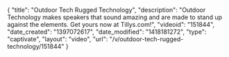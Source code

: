 {
    "title": "Outdoor Tech Rugged Technology",
    "description": "Outdoor Technology makes speakers that sound amazing and are made to stand up against the elements. Get yours now at Tillys.com!",
    "videoid": "151844",
    "date_created": "1397072617",
    "date_modified": "1418181272",
    "type": "captivate",
    "layout": "video",
    "url": "\/v\/outdoor-tech-rugged-technology\/151844"
}